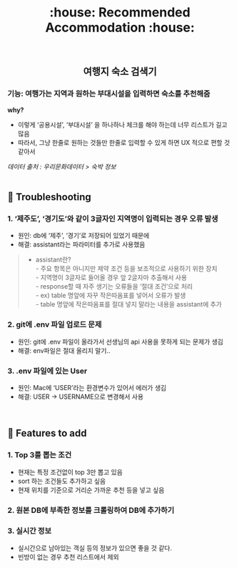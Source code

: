 <h1 align="center">:house: Recommended Accommodation :house:</h1>
<br>

<h2 align="center">여행지 숙소 검색기</h2>

### 기능: 여행가는 지역과 원하는 부대시설을 입력하면 숙소를 추천해줌

**why?**
- 이렇게 ‘공용시설’, ‘부대시설’ 을 하나하나 체크를 해야 하는데 너무 리스트가 길고 많음
- 따라서, 그냥 한줄로 원하는 것들만 한줄로 입력할 수 있게 하면 UX 적으로 편할 것 같아서

_데이터 출처 : 우리문화데이터 > 숙박 정보_
<br>
<br>

## :firecracker: Troubleshooting

### 1. ‘제주도’, ‘경기도’와 같이 3글자인 지역명이 입력되는 경우 오류 발생
- 원인: db에 ‘제주’, ‘경기’로 저장되어 있었기 때문에
- 해결: assistant라는 파라미터를 추가로 사용했음
>  * assistant란?   
    - 주요 항목은 아니지만 제약 조건 등을 보조적으로 사용하기 위한 장치   
    - 지역명이 3글자로 들어올 경우 앞 2글자마 추출해서 사용   
    - response할 때 자주 생기는 오류들을 ‘절대 조건’으로 처리   
    - ex) table 명앞에 자꾸 작은따옴표를 넣어서 오류가 발생   
    - table 명앞에 작은따옴표를 절대 넣지 말라는 내용을 assistant에 추가
### 2. git에 .env 파일 업로드 문제
- 원인: git에 .env 파일이 올라가서 선생님의 api 사용을 못하게 되는 문제가 생김
- 해결: env파일은 절대 올리지 말기..
### 3. .env 파일에 있는 User 
- 원인: Mac에 ‘USER’라는 환경변수가 있어서 에러가 생김
- 해결: USER → USERNAME으로 변경해서 사용
<br>

## :dart: Features to add
### 1. Top 3를 뽑는 조건
- 현재는 특정 조건없이 top 3만 뽑고 있음
- sort 하는 조건들도 추가하고 싶음
- 현재 위치를 기준으로 거리순 가까운 추천 등을 넣고 싶음
### 2. 원본 DB에 부족한 정보를 크롤링하여 DB에 추가하기
### 3. 실시간 정보
- 실시간으로 남아있는 객실 등의 정보가 있으면 좋을 것 같다.
- 빈방이 없는 경우 추천 리스트에서 제외